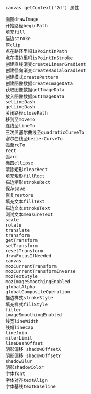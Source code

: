 ﻿<pre>
canvas getContext('2d') 属性

画图drawImage
开始路径beginPath
填充fill
描边stroke
剪clip
点在路径里吗isPointInPath
点在描边里吗isPointInStroke
创建直线渐变createLinearGradient
创建径向渐变createRadialGradient
创建模式createPattern
创建图像数据createImageData
获取图像数据getImageData
放入图像数据putImageData
setLineDash
getLineDash
关闭路径closePath
移到至moveTo
连线至lineTo
三次贝塞尔曲线至quadraticCurveTo
塞尔曲线至bezierCurveTo
弧至rcTo
rect
弧arc
椭圆ellipse
清除矩形clearRect
填充矩形fillRect
描边矩形strokeRect
保存save
恢复restore
填充文本fillText
描边文本strokeText
测试文本measureText
scale
rotate
translate
transform
getTransform
setTransform
resetTransform
drawFocusIfNeeded
canvas
mozCurrentTransform
mozCurrentTransformInverse
mozTextStyle
mozImageSmoothingEnabled
globalAlpha
globalCompositeOperation
描边样式strokeStyle
填充样式fillStyle
filter
imageSmoothingEnabled
线宽lineWidth
线帽lineCap
lineJoin
miterLimit
lineDashOffset
阴影偏移 shadowOffsetX
阴影偏移 shadowOffsetY
shadowBlur
阴影shadowColor
字体font
字体对齐textAlign
字体基线textBaseline 

</pre> 